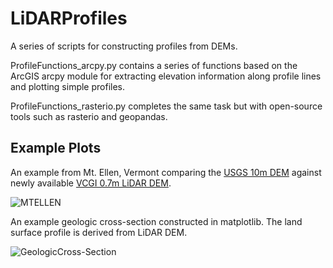 # LiDARProfiles
A series of scripts for constructing profiles from DEMs.

ProfileFunctions_arcpy.py contains a series of functions based on the ArcGIS arcpy module for extracting elevation information along profile lines and plotting simple profiles.

ProfileFunctions_rasterio.py completes the same task but with open-source tools such as rasterio and geopandas.

## Example Plots

An example from Mt. Ellen, Vermont comparing the [USGS 10m DEM](https://www.usgs.gov/core-science-systems/national-geospatial-program/national-map) against newly available [VCGI 0.7m LiDAR DEM](https://maps.vcgi.vermont.gov/arcgis/rest/services/EGC_services/IMG_VCGI_LIDARDEM_SP_NOCACHE_v1/ImageServer).

![MTELLEN](../master/MtEllen_10m_LiDAR.jpg)

An example geologic cross-section constructed in matplotlib. The land surface profile is derived from LiDAR DEM.

![GeologicCross-Section](../master/Geologic_Cross-Section.jpg)
